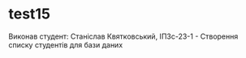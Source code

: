 # test15

Виконав студент: Станіслав Квятковський, ІПЗс-23-1 - Створення списку студентів для бази даних
